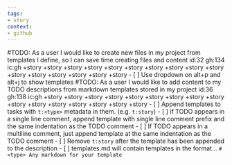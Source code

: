 ```yaml
---
tags:
- story
context:
- github
---
```

#TODO: As a user I would like to create new files in my project from templates I define, so I can save time creating files and content id:32 gh:134 ic:gh +story +story +story +story +story +story +story +story +story +story +story +story +story +story +story +story
       - [ ] Use dropdown on alt+p and alt+j to show templates
#TODO: As a user I would like to add content to my TODO descriptions from markdown templates stored in my project id:36 gh:138 ic:gh +story +story +story +story +story +story +story +story +story +story +story +story +story +story +story +story
     - [ ] Append templates to tasks with `t:<type>` metadata in them. (e.g. `t:story`)
        - [ ] if TODO appears in a single line comment, append template with single line comment prefix and the same indentation as the TODO comment
        - [ ] If TODO appears in a multiline comment, just append template at the same indentation as the TODO comment
        - [ ] Remove `t:story` after the template has been appended to the description
     - [ ] templates.md will contain templates in the format...
      ```
      # <type>
      Any markdown for your template
      ```
